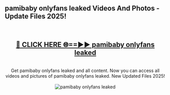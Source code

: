 <h2>pamibaby onlyfans leaked Videos And Photos - Update Files 2025!</h2>
<br>
<div align="center">
<h2><a href="https://linkcuts.com/hfmhzwbr" rel="nofollow">🔴 CLICK HERE 🌐==►► pamibaby onlyfans leaked</a></h2>
<br>
Get pamibaby onlyfans leaked and all content. Now you can access all videos and pictures of pamibaby onlyfans leaked. New Updated Files 2025!
<br>
<br>
<a href="https://linkcuts.com/hfmhzwbr" rel="nofollow" data-target="animated-image.originalLink"><img src="https://i.ibb.co.com/WyWwxjT/player-gif2.gif" alt="pamibaby onlyfans leaked" style="max-width: 100%; display: inline-block;" data-target="animated-image.originalImage"></a>
</div>
<br>